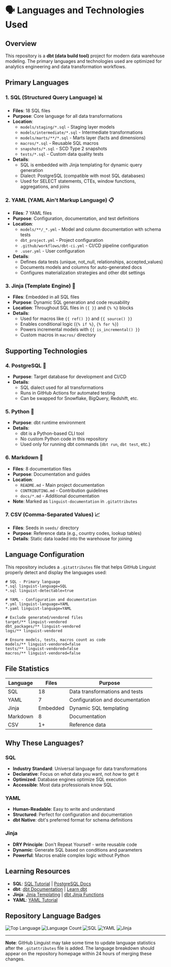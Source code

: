 # 🗣️ Languages and Technologies Used

## Overview

This repository is a **dbt (data build tool)** project for modern data warehouse modeling. The primary languages and technologies used are optimized for analytics engineering and data transformation workflows.

## Primary Languages

### 1. SQL (Structured Query Language) 📊
- **Files**: 18 SQL files
- **Purpose**: Core language for all data transformations
- **Location**: 
  - `models/staging/*.sql` - Staging layer models
  - `models/intermediate/*.sql` - Intermediate transformations
  - `models/marts/**/*.sql` - Marts layer (facts and dimensions)
  - `macros/*.sql` - Reusable SQL macros
  - `snapshots/*.sql` - SCD Type 2 snapshots
  - `tests/*.sql` - Custom data quality tests
- **Details**: 
  - SQL is embedded with Jinja templating for dynamic query generation
  - Dialect: PostgreSQL (compatible with most SQL databases)
  - Used for SELECT statements, CTEs, window functions, aggregations, and joins

### 2. YAML (YAML Ain't Markup Language) 📋
- **Files**: 7 YAML files
- **Purpose**: Configuration, documentation, and test definitions
- **Location**:
  - `models/**/_*.yml` - Model and column documentation with schema tests
  - `dbt_project.yml` - Project configuration
  - `.github/workflows/dbt-ci.yml` - CI/CD pipeline configuration
  - `.user.yml` - User configuration
- **Details**:
  - Defines data tests (unique, not_null, relationships, accepted_values)
  - Documents models and columns for auto-generated docs
  - Configures materialization strategies and other dbt settings

### 3. Jinja (Template Engine) 🎨
- **Files**: Embedded in all SQL files
- **Purpose**: Dynamic SQL generation and code reusability
- **Location**: Throughout SQL files in `{{ }}` and `{% %}` blocks
- **Details**:
  - Used for macros like `{{ ref() }}` and `{{ source() }}`
  - Enables conditional logic (`{% if %}`, `{% for %}`)
  - Powers incremental models with `{{ is_incremental() }}`
  - Custom macros in `macros/` directory

## Supporting Technologies

### 4. PostgreSQL 🐘
- **Purpose**: Target database for development and CI/CD
- **Details**: 
  - SQL dialect used for all transformations
  - Runs in GitHub Actions for automated testing
  - Can be swapped for Snowflake, BigQuery, Redshift, etc.

### 5. Python 🐍
- **Purpose**: dbt runtime environment
- **Details**:
  - dbt is a Python-based CLI tool
  - No custom Python code in this repository
  - Used only for running dbt commands (`dbt run`, `dbt test`, etc.)

### 6. Markdown 📝
- **Files**: 8 documentation files
- **Purpose**: Documentation and guides
- **Location**:
  - `README.md` - Main project documentation
  - `CONTRIBUTING.md` - Contribution guidelines
  - `docs/*.md` - Additional documentation
- **Note**: Marked as `linguist-documentation` in `.gitattributes`

### 7. CSV (Comma-Separated Values) 📈
- **Files**: Seeds in `seeds/` directory
- **Purpose**: Reference data (e.g., country codes, lookup tables)
- **Details**: Static data loaded into the warehouse for joining

## Language Configuration

This repository includes a `.gitattributes` file that helps GitHub Linguist properly detect and display the languages used:

```gitattributes
# SQL - Primary language
*.sql linguist-language=SQL
*.sql linguist-detectable=true

# YAML - Configuration and documentation
*.yml linguist-language=YAML
*.yaml linguist-language=YAML

# Exclude generated/vendored files
target/** linguist-vendored
dbt_packages/** linguist-vendored
logs/** linguist-vendored

# Ensure models, tests, macros count as code
models/** linguist-vendored=false
tests/** linguist-vendored=false
macros/** linguist-vendored=false
```

## File Statistics

| Language | Files | Purpose |
|----------|-------|---------|
| SQL | 18 | Data transformations and tests |
| YAML | 7 | Configuration and documentation |
| Jinja | Embedded | Dynamic SQL templating |
| Markdown | 8 | Documentation |
| CSV | 1+ | Reference data |

## Why These Languages?

### SQL
- **Industry Standard**: Universal language for data transformations
- **Declarative**: Focus on *what* data you want, not *how* to get it
- **Optimized**: Database engines optimize SQL execution
- **Accessible**: Most data professionals know SQL

### YAML
- **Human-Readable**: Easy to write and understand
- **Structured**: Perfect for configuration and documentation
- **dbt Native**: dbt's preferred format for schema definitions

### Jinja
- **DRY Principle**: Don't Repeat Yourself - write reusable code
- **Dynamic**: Generate SQL based on conditions and parameters
- **Powerful**: Macros enable complex logic without Python

## Learning Resources

- **SQL**: [SQL Tutorial](https://www.w3schools.com/sql/) | [PostgreSQL Docs](https://www.postgresql.org/docs/)
- **dbt**: [dbt Documentation](https://docs.getdbt.com/) | [Learn dbt](https://courses.getdbt.com/)
- **Jinja**: [Jinja Templating](https://jinja.palletsprojects.com/) | [dbt Jinja Functions](https://docs.getdbt.com/reference/dbt-jinja-functions)
- **YAML**: [YAML Tutorial](https://www.cloudbees.com/blog/yaml-tutorial-everything-you-need-get-started)

## Repository Language Badges

![Top Language](https://img.shields.io/github/languages/top/galafis/dbt-data-warehouse-modeling)
![Language Count](https://img.shields.io/github/languages/count/galafis/dbt-data-warehouse-modeling)
![SQL](https://img.shields.io/badge/SQL-025E8C?style=flat-square&logo=sql&logoColor=white)
![YAML](https://img.shields.io/badge/YAML-CB171E?style=flat-square&logo=yaml&logoColor=white)
![Jinja](https://img.shields.io/badge/Jinja-B41717?style=flat-square&logo=jinja&logoColor=white)

---

**Note**: GitHub Linguist may take some time to update language statistics after the `.gitattributes` file is added. The language breakdown should appear on the repository homepage within 24 hours of merging these changes.

